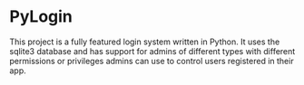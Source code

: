 # PyLogin
This project is a fully featured login system written in Python. It uses the sqlite3 database and has support for admins of different types with different permissions or privileges admins can use to control users registered in their app.
